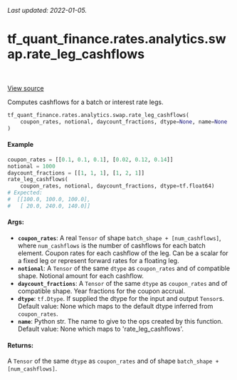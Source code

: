 <!--
This file is generated by a tool. Do not edit directly.
For open-source contributions the docs will be updated automatically.
-->

*Last updated: 2022-01-05.*

<div itemscope itemtype="http://developers.google.com/ReferenceObject">
<meta itemprop="name" content="tf_quant_finance.rates.analytics.swap.rate_leg_cashflows" />
<meta itemprop="path" content="Stable" />
</div>

# tf_quant_finance.rates.analytics.swap.rate_leg_cashflows

<!-- Insert buttons and diff -->

<table class="tfo-notebook-buttons tfo-api" align="left">
</table>

<a target="_blank" href="https://github.com/google/tf-quant-finance/blob/master/tf_quant_finance/rates/analytics/swap.py">View source</a>



Computes cashflows for a batch or interest rate legs.

```python
tf_quant_finance.rates.analytics.swap.rate_leg_cashflows(
    coupon_rates, notional, daycount_fractions, dtype=None, name=None
)
```



<!-- Placeholder for "Used in" -->

#### Example
```python
coupon_rates = [[0.1, 0.1, 0.1], [0.02, 0.12, 0.14]]
notional = 1000
daycount_fractions = [[1, 1, 1], [1, 2, 1]]
rate_leg_cashflows(
    coupon_rates, notional, daycount_fractions, dtype=tf.float64)
# Expected:
#  [[100.0, 100.0, 100.0],
#   [ 20.0, 240.0, 140.0]]
```

#### Args:


* <b>`coupon_rates`</b>: A real `Tensor` of shape `batch_shape + [num_cashflows]`,
  where `num_cashflows` is the number of cashflows for each batch element.
  Coupon rates for each cashflow of the leg. Can be a scalar for a fixed
  leg or represent forward rates for a floating leg.
* <b>`notional`</b>: A `Tensor` of the same `dtype` as `coupon_rates` and of
  compatible shape. Notional amount for each cashflow.
* <b>`daycount_fractions`</b>: A `Tensor` of the same `dtype` as `coupon_rates` and of
  compatible shape. Year fractions for the coupon accrual.
* <b>`dtype`</b>: `tf.Dtype`. If supplied the dtype for the input and output `Tensor`s.
  Default value: None which maps to the default dtype inferred from
  `coupon_rates`.
* <b>`name`</b>: Python str. The name to give to the ops created by this function.
  Default value: None which maps to 'rate_leg_cashflows'.


#### Returns:

A `Tensor` of the same `dtype` as `coupon_rates` and of shape
`batch_shape + [num_cashflows]`.

